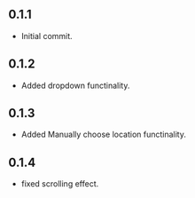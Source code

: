 ## 0.1.1

* Initial commit.

## 0.1.2

* Added dropdown functinality.

## 0.1.3

* Added Manually choose location functinality.

## 0.1.4

* fixed scrolling effect.